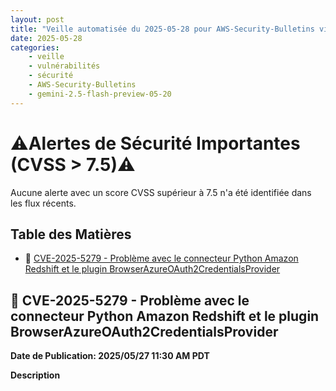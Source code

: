 ```yaml
---
layout: post
title: "Veille automatisée du 2025-05-28 pour AWS-Security-Bulletins via Gemini gemini-2.5-flash-preview-05-20"
date: 2025-05-28
categories:
    - veille
    - vulnérabilités
    - sécurité
    - AWS-Security-Bulletins
    - gemini-2.5-flash-preview-05-20
---
```

# ⚠️Alertes de Sécurité Importantes (CVSS > 7.5)⚠️
Aucune alerte avec un score CVSS supérieur à 7.5 n'a été identifiée dans les flux récents.

## Table des Matières
* 🐍 [CVE-2025-5279 - Problème avec le connecteur Python Amazon Redshift et le plugin BrowserAzureOAuth2CredentialsProvider](#cve-2025-5279---problème-avec-le-connecteur-python-amazon-redshift-et-le-plugin-browserazureoauth2credentialsprovider)

## 🐍 CVE-2025-5279 - Problème avec le connecteur Python Amazon Redshift et le plugin BrowserAzureOAuth2CredentialsProvider
<p><b>Date de Publication: 2025/05/27 11:30 AM PDT<br> </b></p> 
<p><b>Description</b></p> 
<p><a href=
* 🐞 CVE : [CVE-2025-5279](https://nvd.nist.gov/vuln/detail/CVE-2025-5279)
* 📅 Date de publication : 27 mai 2025 19:41:21 UTC